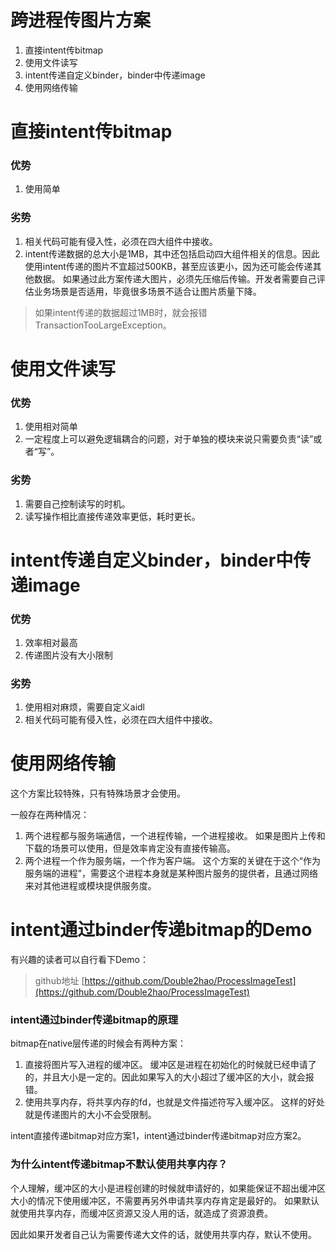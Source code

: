 # 跨进程传图片方案
1. 直接intent传bitmap
2. 使用文件读写
3. intent传递自定义binder，binder中传递image
4. 使用网络传输

# 直接intent传bitmap
### 优势
1. 使用简单
### 劣势
1. 相关代码可能有侵入性，必须在四大组件中接收。
2. intent传递数据的总大小是1MB，其中还包括启动四大组件相关的信息。因此使用intent传递的图片不宜超过500KB，甚至应该更小，因为还可能会传递其他数据。
如果通过此方案传递大图片，必须先压缩后传输。开发者需要自己评估业务场景是否适用，毕竟很多场景不适合让图片质量下降。
> 如果intent传递的数据超过1MB时，就会报错TransactionTooLargeException。


# 使用文件读写
### 优势
1. 使用相对简单
2. 一定程度上可以避免逻辑耦合的问题，对于单独的模块来说只需要负责“读”或者“写”。
### 劣势
1. 需要自己控制读写的时机。
2. 读写操作相比直接传递效率更低，耗时更长。

# intent传递自定义binder，binder中传递image

### 优势
1. 效率相对最高
2. 传递图片没有大小限制

### 劣势
1. 使用相对麻烦，需要自定义aidl
2. 相关代码可能有侵入性，必须在四大组件中接收。

# 使用网络传输
这个方案比较特殊，只有特殊场景才会使用。

一般存在两种情况：
1. 两个进程都与服务端通信，一个进程传输，一个进程接收。
如果是图片上传和下载的场景可以使用，但是效率肯定没有直接传输高。
2. 两个进程一个作为服务端，一个作为客户端。
这个方案的关键在于这个“作为服务端的进程”，需要这个进程本身就是某种图片服务的提供者，且通过网络来对其他进程或模块提供服务度。


# intent通过binder传递bitmap的Demo
有兴趣的读者可以自行看下Demo：
> github地址
> [https://github.com/Double2hao/ProcessImageTest](https://github.com/Double2hao/ProcessImageTest)

### intent通过binder传递bitmap的原理
bitmap在native层传递的时候会有两种方案：
1. 直接将图片写入进程的缓冲区。
缓冲区是进程在初始化的时候就已经申请了的，并且大小是一定的。因此如果写入的大小超过了缓冲区的大小，就会报错。
2. 使用共享内存，将共享内存的fd，也就是文件描述符写入缓冲区。
这样的好处就是传递图片的大小不会受限制。

intent直接传递bitmap对应方案1，intent通过binder传递bitmap对应方案2。

### 为什么intent传递bitmap不默认使用共享内存？
个人理解，缓冲区的大小是进程创建的时候就申请好的，如果能保证不超出缓冲区大小的情况下使用缓冲区，不需要再另外申请共享内存肯定是最好的。
如果默认就使用共享内存，而缓冲区资源又没人用的话，就造成了资源浪费。

因此如果开发者自己认为需要传递大文件的话，就使用共享内存，默认不使用。